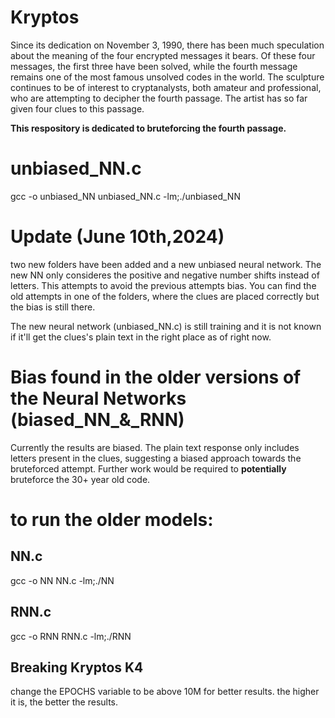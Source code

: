 # Kryptos

Since its dedication on November 3, 1990, there has been much speculation about the meaning of the four encrypted messages it bears. Of these four messages, the first three have been solved, while the fourth message remains one of the most famous unsolved codes in the world. The sculpture continues to be of interest to cryptanalysts, both amateur and professional, who are attempting to decipher the fourth passage. The artist has so far given four clues to this passage. 

**This respository is dedicated to bruteforcing the fourth passage.**

# unbiased_NN.c

gcc -o unbiased_NN unbiased_NN.c -lm;./unbiased_NN


# Update (June 10th,2024)

two new folders have been added and a new unbiased neural network. 
The new NN only consideres the positive and negative number shifts instead of letters.
This attempts to avoid the previous attempts bias.
You can find the old attempts in one of the folders, where the clues are placed correctly but the bias is still there.

The new neural network (unbiased_NN.c) is still training and it is not known if it'll get the clues's plain text in the right place as of right now.

# Bias found in the older versions of the Neural Networks (biased_NN_&_RNN)

Currently the results are biased. The plain text response only includes letters present in the clues, suggesting a biased approach towards the bruteforced attempt. Further work would be required to **potentially** bruteforce the 30+ year old code.

# to run the older models:

## NN.c
gcc -o NN NN.c -lm;./NN

## RNN.c
gcc -o RNN RNN.c -lm;./RNN

## Breaking Kryptos K4

change the EPOCHS variable to be above 10M for better results. the higher it is, the better the results.

